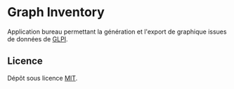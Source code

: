 # Graph Inventory
Application bureau permettant la génération et l'export de graphique issues de données de [GLPI](https://glpi-project.org/fr/).

## Licence
Dépôt sous licence [MIT](https://choosealicense.com/licenses/mit/).
